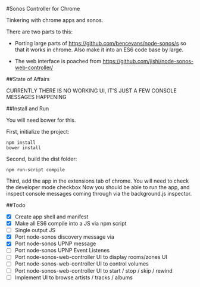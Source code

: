 #Sonos Controller for Chrome

Tinkering with chrome apps and sonos.

There are two parts to this:

- Porting large parts of https://github.com/bencevans/node-sonos/s so that it works in chrome. 
  Also make it into an ES6 code base by large.

- The web interface is poached from https://github.com/jishi/node-sonos-web-controller/


##State of Affairs

CURRENTLY THERE IS NO WORKING UI, IT'S JUST A FEW CONSOLE MESSAGES HAPPENING

##Install and Run

You will need bower for this.

First, initialize the project:

	npm install
	bower install

Second, build the dist folder:

	npm run-script compile

Third, add the app in the extensions tab of chrome. You will need to check the developer mode checkbox
Now you should be able to run the app, and inspect console messages coming through via the background.js inspector.


##Todo

- [x] Create app shell and manifest
- [x] Make all ES6 compile into a JS via npm script
- [ ] Single output JS
- [x] Port node-sonos discovery message via 
- [x] Port node-sonos UPNP message
- [ ] Port node-sonos UPNP Event Listenes
- [ ] Port node-sonos-web-controller UI to display rooms/zones UI
- [ ] Port node-sonos-web-controller UI to control volumes
- [ ] Port node-sonos-web-controller UI to  start / stop / skip / rewind
- [ ] Implement UI to browse artists / tracks / albums
